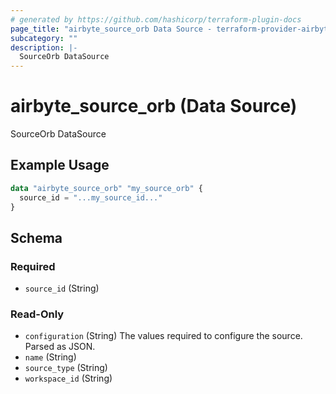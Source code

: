 ```yaml
---
# generated by https://github.com/hashicorp/terraform-plugin-docs
page_title: "airbyte_source_orb Data Source - terraform-provider-airbyte"
subcategory: ""
description: |-
  SourceOrb DataSource
---
```


# airbyte_source_orb (Data Source)

SourceOrb DataSource

## Example Usage

```terraform
data "airbyte_source_orb" "my_source_orb" {
  source_id = "...my_source_id..."
}
```

<!-- schema generated by tfplugindocs -->
## Schema

### Required

- `source_id` (String)

### Read-Only

- `configuration` (String) The values required to configure the source. Parsed as JSON.
- `name` (String)
- `source_type` (String)
- `workspace_id` (String)


